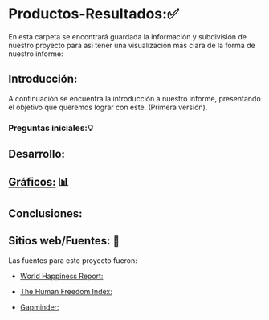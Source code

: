 # Productos-Resultados::white_check_mark:

En esta carpeta se encontrará guardada la información y subdivisión de nuestro proyecto para así tener una visualización más clara de la forma de nuestro informe:

## Introducción:

A continuación se encuentra la introducción a nuestro informe, presentando el objetivo que queremos lograr con este. (Primera versión).

### Preguntas iniciales::bulb:

## Desarrollo:

## [Gráficos:](https://javivalenzuela.github.io/Informe-Escrito/producto-resultados/Graficos-Activadad-11.html) :bar_chart:

## Conclusiones:

## Sitios web/Fuentes: :link:

Las fuentes para este proyecto fueron:

-   [World Happiness Report:](https://worldhappiness.report/ed/2021)

-   [The Human Freedom Index:](https://www.cato.org/human-freedom-index/2020)

-   [Gapminder:](https://www.gapminder.org/)
